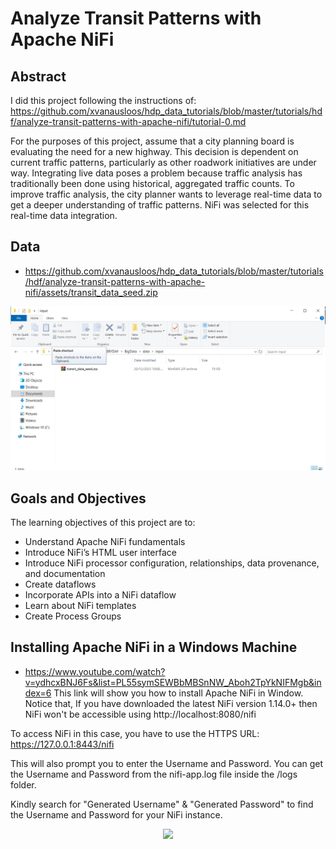 # Analyze Transit Patterns with Apache NiFi

## Abstract

I did this project following the instructions of: https://github.com/xvanausloos/hdp_data_tutorials/blob/master/tutorials/hdf/analyze-transit-patterns-with-apache-nifi/tutorial-0.md

For the purposes of this project, assume that a city planning board is evaluating the need for a new highway.  This decision is dependent on current traffic patterns, particularly as other roadwork initiatives are under way. Integrating live data poses a problem because traffic analysis has traditionally been done using historical, aggregated traffic counts.  To improve traffic analysis, the city planner wants to leverage real-time data to get a deeper understanding of traffic patterns.  NiFi was selected for this real-time data integration.

## Data

* https://github.com/xvanausloos/hdp_data_tutorials/blob/master/tutorials/hdf/analyze-transit-patterns-with-apache-nifi/assets/transit_data_seed.zip

<p align="center">
  <img src="assets/fig13.png">
</p>

## Goals and Objectives

The learning objectives of this project are to:

- Understand Apache NiFi fundamentals
- Introduce NiFi’s HTML user interface
- Introduce NiFi processor configuration, relationships, data provenance, and documentation
- Create dataflows
- Incorporate APIs into a NiFi dataflow
- Learn about NiFi templates
- Create Process Groups

## Installing Apache NiFi in a Windows Machine

* https://www.youtube.com/watch?v=ydhcxBNJ6Fs&list=PL55symSEWBbMBSnNW_Aboh2TpYkNIFMgb&index=6
This link will show you how to install Apache NiFi in Window. Notice that, If you have downloaded the latest NiFi version 1.14.0+ then NiFi won't be accessible using http://localhost:8080/nifi

To access NiFi in this case, you have to use the HTTPS URL: https://127.0.0.1:8443/nifi

This will also prompt you to enter the Username and Password. You can get the Username and Password from the nifi-app.log file inside the /logs folder. 

Kindly search for "Generated Username" & "Generated Password" to find the Username and Password for your NiFi instance.

<p align="center">
  <img src="assets/fig_nifi_password.png">
</p>